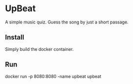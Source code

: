 # UpBeat
A simple music quiz. Guess the song by just a short passage.

## Install
Simply build the docker container.

## Run
docker run -p 8080:8080 -name upbeat upbeat
